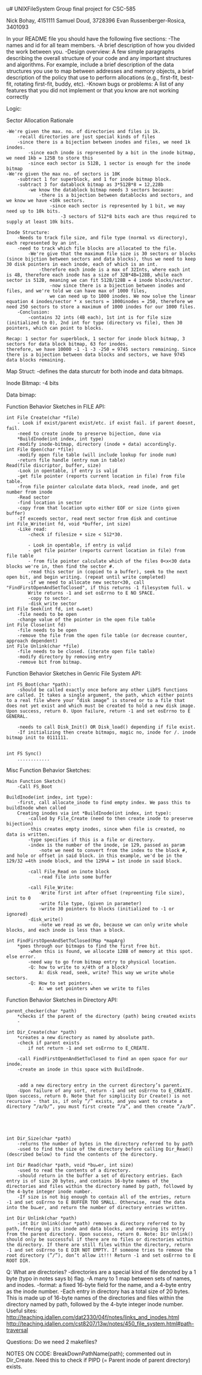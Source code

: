 u# UNIXFileSystem
Group final project for CSC-585

Nick Bohay, 4151111
Samuel Doud, 3728396
Evan Russenberger-Rosica, 3401093

In your README file you should have the following five sections:
	-The names and id for all team members.
	-A brief description of how you divided the work between you.
	-Design overview: A few simple paragraphs describing the overall structure of your code and
	any important structures and algorithms. For example, include a brief description of the data structures you use to map between addresses and memory objects, a brief description of the policy that use to perform allocations (e.g., first-fit, best-fit, rotating first-fit, buddy, etc).
	-Known bugs or problems: A list of any features that you did not implement or that you know are not working correctly


Logic:

Sector Allocation Rationale

	-We're given the max. no. of directories and files is 1k. 
		-recall directories are just special kinds of files
		-since there is a bijection between inodes and files, we need 1k inodes.
			-since each inode is represented by a bit in the inode bitmap, we need 1kb = 125B to store this 
			-since each sector is 512B, 1 sector is enough for the inode bitmap
	-We're given the max no. of sectors is 10K
		-subtract 1 for superblock, and 1 for inode bitmap block.
		-subtract 3 for datablock bitmap as 3*512B*8 = 12,228b
			-we know the datablock bitmap needs 3 sectors because:
				-there is a bijection between datablocks and sectors, and we know we have <10k sectors.
					-since each sector is represented by 1 bit, we may need up to 10k bits. 
						-3 sectors of 512*8 bits each are thus required to supply at least 10k bits. 

	Inode Structure:
		-Needs to track file size, and file type (normal vs directory), each represented by an int.
		-need to track which file blocks are allocated to the file. 
			-We're give that the maximum file size is 30 sectors or blocks (since bijction between sectors and data blocks), thus we need to keep 30 disk pointers in each inode, each of which is an int. 
				-therefore each inode is a max of 32Ints, where each int is 4B, therefore each inode has a size of 32B*4B=128B, while each sector is 512B, meaning we can fit 512B/128B = 4 inode blocks/sector. 
					-now since there is a bijection between inodes and files, and we're told we can have max of 1000 files, 
					we can need up to 1000 inodes. We now solve the linear equation 4 inodes/sector * x sectors = 1000inodes = 250, therefore we need 250 sectors to store a maximum of 1000 inodes for our 1000 files.
		-Conclusion: 
			-contains 32 ints (4B each), 1st int is for file size (initialized to 0), 2nd int for type (directory vs file), then 30 pointers, which can point to blocks. 

	Recap: 1 sector for superblock, 1 sector for inode block bitmap, 3 sectors for data block bitmap, 63 for inodes. 
	therefore, we have 10000 -1 -1 -3 -250 = 9745 sectors remaining. Since there is a bijection between data blocks and sectors, we have 9745 data blocks remaining. 


Map Struct: 
	-defines the data sturcutr for both inode and data bitmaps. 

Inode Bitmap:
	-4 bits

Data bimap:

Function Behavior Sketches in FILE API:

	int File Create(char *file)
		- Look if exist/parent exist/etc. if exist fail. if parent doesnt, fail.
		-need to create inode to preserve bijection, done via 
		*BuildInode(int index, int type)
		-modify inode-bitmap, directory (inode + data) accordingly. 
	int File Open(char *file)
		-modify open file table (will include lookup for inode num)
		-return file handle (entry num in table)
	Read(file discriptor, buffer, size)
		-Look in opentable, if entry is valid
		-get file pointer (reports current location in file) from file table.
		-from file pointer calculate data block, read inode, and get number from inode
		-Read sector
		-find location in sector
		-copy from that location upto either EOF or size (into given buffer)
		-If exceeds sector, read next sector from disk and continue
	int File_Write(int fd, void *buffer, int size)
		-Like read:
			-check if filesize + size < 512*30. 

			- Look in opentable, if entry is valid
			- get file pointer (reports current location in file) from file table
			- from file pointer calculate which of the files 0<x<30 data blocks we're in, then find the sector #.
			-read this sector in (copied to a buffer), seek to the next open bit, and begin writing. (repeat until write completed)
			-if we need to allocate new sector<30, call "FindFirstOpenAndSetToClosed", if this returns -1 filesystem full. w
			Write returns -1 and set osErrno to E NO SPACE. 
			-copy to sector.
			-disk_write sector
	int File Seek(int fd, int o↵set) 
		-file needs to be open
		-change value of the pointer in the open file table
	int File Close(int fd)
		-file needs to be open
		-remove the file from the open file table (or decrease counter, approach dependent)
	int File Unlink(char *file)
		-file needs to be closed. (iterate open file table)
		-modify directory by removing entry
		-remove bit from bitmap. 

Function Behavior Sketches in Genric File System API:

	int FS_Boot(char *path):
		-should be called exactly once before any other LibFS functions are called. It takes a single argument, the path, which either points to a real file where your ”disk image” is stored or to a file that does not yet exist and which must be created to hold a new disk image. Upon success, return 0. Upon failure, return -1 and set osErrno to E GENERAL.
		
		-needs to call Disk_Init() OR Disk_load() depending if file exist.
		-If initializing then create bitmaps, magic no, inode for /. inode bitmap init to 0111111. 


	int FS Sync()
		............ 


Misc Function Behavior Sketches:

	Main Function Sketch()
		-Call FS_Boot

	BuildInode(int index, int type):
		-first, call allocate_inode to find empty index. We pass this to buildInode when called
		Creating inodes via int *BuildInode(int index, int type):
			-called by File_Create (need to then create inode to preserve bijection)
			-this creates empty inodes, since when file is created, no data is written. 
			-type specifies if this is a file or directory. 
			-index is the number of the inode, ie 129, passed as param
				-note we need to convert from the index to the block #, and hole or offset in said block. in this example, we'd be in the 129/32 =4th inode block, and the 129%4 = 1st inode in said block. 

			-call File_Read on inote block
				-read file into some buffer

			-call File_Write: 
				-Write first int after offset (repreenting file size), init to 0
				-write file type, (given in parameter)
				-write 30 pointers to blocks (initialized to -1 or ignored)
			-disk_write() 
				-note we read as we do, because we can only write whole blocks, and each inode is less than a block. 

	int FindFirstOpenAndSetToClosed(Map *mapArg) 
		*goes through our bitmaps to find the first free bit. 
			-when this is found, we allocate 128B of memory at this spot. else error. 
			-need way to go from bitmap entry to physical location. 
			-Q: how to write to x/4th of a block?
				A: disk read, seek, write? This way we write whole sectors. 
			-Q: How to set pointers.
				A: we set pointers when we write to files



Function Behavior Sketches in Directory API:

	parent_checker(char *path)
		*checks if the parent of the directory (path) being created exists
		-

	int Dir_Create(char *path)
		*creates a new directory as named by absolute path.
		-check if parent exists
			if not return -1 and set osErrno to E_CREATE.

		-call FindFirstOpenAndSetToClosed to find an open space for our inode. 
		-create an inode in this space with BuildInode. 


		-add a new directory entry in the current directory’s parent. 
		-Upon failure of any sort, return -1 and set osErrno to E_CREATE. Upon success, return 0. Note that for simplicity Dir Create() is not recursive - that is, if only ”/” exists, and you want to create a directory ”/a/b/”, you must first create ”/a”, and then create ”/a/b”.





	int Dir_Size(char *path)
		-returns the number of bytes in the directory referred to by path
		-used to find the size of the directory before calling Dir_Read() (described below) to find the contents of the directory.

	int Dir Read(char *path, void *bu↵er, int size) 
		-used to read the contents of a directory.
		-should return in the buffer a set of directory entries. Each entry is of size 20 bytes, and contains 16-byte names of the directories and files within the directory named by path, followed by the 4-byte integer inode number.
		-If size is not big enough to contain all of the entries, return -1 and set osErrno to E BUFFER TOO SMALL. Otherwise, read the data into the bu↵er, and return the number of directory entries written.

	int Dir Unlink(char *path) 
		-int Dir Unlink(char *path) removes a directory referred to by path, freeing up its inode and data blocks, and removing its entry from the parent directory. Upon success, return 0. Note: Dir Unlink() should only be successful if there are no files or directories within the directory. If there are still files within the directory, return -1 and set osErrno to E DIR NOT EMPTY. If someone tries to remove the root directory (”/”), don’t allow it!!! Return -1 and set osErrno to E ROOT DIR.


Q: What are directories?
	-directories are a special kind of file denoted by a 1 byte (typo in notes says b) flag. 
	-A many to 1 map between sets of names, and inodes. 
	-format: a fixed 16-byte field for the name, and a 4-byte entry as the inode number.
	-Each entry in directory has a total size of 20 bytes. This is made up of 16-byte names of the directories and files within the directory named by path, followed by the 4-byte integer inode number.
	Useful sites:
		http://teaching.idallen.com/dat2330/04f/notes/links_and_inodes.html
		http://teaching.idallen.com/cst8207/13w/notes/450_file_system.html#path-traversal




Questions: 
	Do we need 2 makefiles?

NOTES ON CODE:
	BreakDownPathName(path); commented out in Dir_Create. Need this to check if PIPD (= Parent inode of parent directory) exists. 
